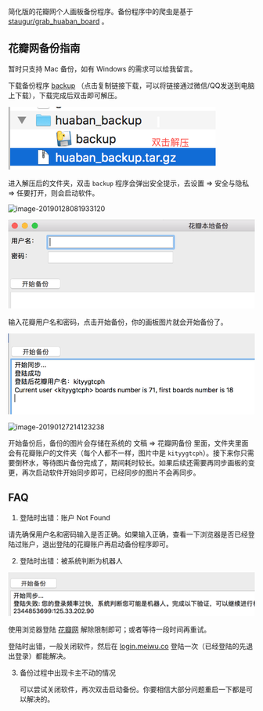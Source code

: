 简化版的花瓣网个人画板备份程序。备份程序中的爬虫是基于 [staugur/grab_huaban_board](https://github.com/staugur/grab_huaban_board) 。



## 花瓣网备份指南

暂时只支持 Mac 备份，如有 Windows 的需求可以给我留言。

下载备份程序 [backup](https://7465-test-3c9b5e-1258459492.tcb.qcloud.la/huaban_backup.tar.gz) （点击复制链接下载，可以将链接通过微信/QQ发送到电脑上下载），下载完成后双击即可解压。

![](https://raw.githubusercontent.com/ZhuPeng/grab_huaban_board/master/image/untar.png)



进入解压后的文件夹，双击 `backup` 程序会弹出安全提示，去设置 => 安全与隐私 => 任要打开，则会启动软件。

![image-20190128081933120](https://7465-test-3c9b5e-1258459492.tcb.qcloud.la/huaban_backup/safe.png)



![image-20190126215849044](https://raw.githubusercontent.com/ZhuPeng/grab_huaban_board/master/image/start.png)



输入花瓣用户名和密码，点击开始备份，你的画板图片就会开始备份了。

![image-20190126220220140](https://raw.githubusercontent.com/ZhuPeng/grab_huaban_board/master/image/start_log.png)

![image-20190127214123238](https://7465-test-3c9b5e-1258459492.tcb.qcloud.la/huaban_backup/doc_backpu.png?sign=12f4d7509e5bcc144a736353c4aa8993&t=1548596439)



开始备份后，备份的图片会存储在系统的 文稿 => 花瓣网备份 里面，文件夹里面会有花瓣账户的文件夹（每个人都不一样，图片中是 `kityygtcph`）。接下来你只需要倒杯水，等待图片备份完成了，期间耗时较长。如果后续还需要再同步画板的变更，再次启动软件开始同步即可，已经同步的图片不会再同步。



## FAQ

1. 登陆时出错：账户 Not Found

请先确保用户名和密码输入是否正确。如果输入正确，查看一下浏览器是否已经登陆过账户，退出登陆的花瓣账户再启动备份程序即可。



2. 登陆时出错：被系统判断为机器人

![image-20190126221031061](https://raw.githubusercontent.com/ZhuPeng/grab_huaban_board/master/image/robot.png)

使用浏览器登陆 [花瓣网](http://login.meiwu.co) 解除限制即可；或者等待一段时间再重试。

登陆时出错，一般关闭软件，然后在 [login.meiwu.co](http://login.meiwu.co) 登陆一次（已经登陆的先退出登录）都能解决。



3. 备份过程中出现卡主不动的情况

   可以尝试关闭软件，再次双击启动备份。你要相信大部分问题重启一下都是可以解决的。